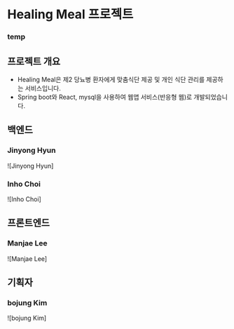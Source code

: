 
# Healing Meal 프로젝트
### temp
## 프로젝트 개요
- Healing Meal은 제2 당뇨병 환자에게 맞춤식단 제공 및 개인 식단 관리를 제공하는 서비스입니다.
- Spring boot와 React, mysql을 사용하여 웹앱 서비스(반응형 웹)로 개발되었습니다.

## 백엔드

### Jinyong Hyun
![Jinyong Hyun]


### Inho Choi
![Inho Choi]




## 프론트엔드

### Manjae Lee
![Manjae Lee]




## 기획자

### bojung Kim
![bojung Kim]
